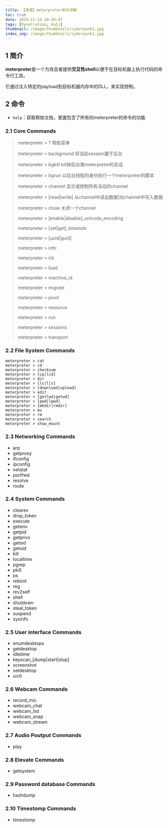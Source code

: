 ```yaml
---
title: 【渗透】meterpreter命令详解
toc: true
date: 2019-11-14 20:20:47
tags: [Penetration, Kali]
thumbnail: /image/thumbnails/cyberpunk1.jpg
index_img: /image/thumbnails/cyberpunk1.jpg
---
```


## 1 简介

**meterpreter**是一个为攻击者提供**交互性shell**以便于在目标机器上执行代码的命令行工具。

它通过注入特定的payload到目标机器内存中的DLL，来实现控制。

<!--more-->

## 2 命令

- `help`：获取帮助文档，里面包含了所有的meterpreter的命令的功能

### 2.1 Core Commands

> meterpreter > ?  帮助菜单
>
> meterpreter > background 将当前session置于后台
>
> meterpreter > bgkill kill掉后台某meterpreter的会话
>
> meterpreter > bgrun 以后台线程的身份执行一个meterpreter的脚本
>
> meterpreter > channel 显示或控制所有活动的channel
>
> meterpreter > [read|write] 从channel中读出数据|向channel中写入数据
>
> meterpreter > close 关闭一个channel
>
> meterpreter > [enable|disable]_unicode_encoding
>
> meterpreter > [set|get]_timeouts
>
> meterpreter > [uuid|guid]
>
> meterpreter > info
>
> meterpreter > irb
>
> meterpreter > load
>
> meterpreter > machine_id
>
> meterpreter > migrate
>
> meterpreter > pivot
>
> meterpreter > resource
>
> meterpreter > run
>
> meterpreter > sessions
>
> meterpreter > transport



### 2.2 File System Commands

```shell
meterpreter > cat
meterpreter > cd
meterpreter > checksum
meterpreter > [cp|lcd]
meterpreter > dir
meterpreter > [ls|lls]
meterpreter > [download|upload]
meterpreter > edit
meterpreter > [getlwd|getwd]
meterpreter > [pwd|lpwd]
meterpreter > [mkdir|rmdir]
meterpreter > mv
meterpreter > rm
meterpreter > search
meterpreter > show_mount
```



### 2.3 Networking Commands

- arp
- getproxy
- ifconfig
- ipconfig
- netstat
- portfwd
- resolve
- route



### 2.4 System Commands

- clearev
- drop_token
- execute
- getenv
- getpid
- getprivs
- getsid
- getuid
- kill
- localtime
- pgrep
- pkill
- ps
- reboot
- reg
- rev2self
- shell
- shutdown
- steal_token
- suspend
- sysinfo



### 2.5 User interface Commands

- enumdesktops
- getdesktop
- idletime
- keyscan_[dump|start|stop]
- screenshot
- setdesktop
- uictl



### 2.6 Webcam Commands

- record_mic
- webcam_chat
- webcam_list
- webcam_snap
- webcam_stream



### 2.7 Audio Poutput Commands

- play



### 2.8 Elevate Commands

- getsystem



### 2.9 Password database Commands

- hashdump



### 2.10 Timestomp Commands

- timestomp
